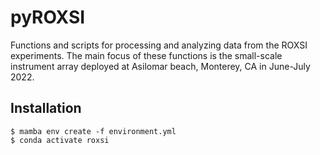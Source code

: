 # pyROXSI
Functions and scripts for processing and analyzing data from the ROXSI experiments. The main focus of these functions is the small-scale instrument array deployed at Asilomar beach, Monterey, CA in June-July 2022.

## Installation
```
$ mamba env create -f environment.yml
$ conda activate roxsi
```
